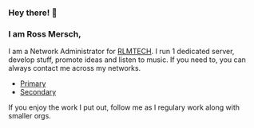 ### Hey there! 👋
### I am Ross Mersch,

I am a Network Administrator for [RLMTECH](https://rlmtech.xyz). I run 1 dedicated server, develop stuff, promote ideas and listen to music. If you need to, you can always contact me across my networks.

* [Primary](mailto:inq@rossmers.ch)
* [Secondary](mailto:ross@indianacrossroadsofamerica.com)


If you enjoy the work I put out, follow me as I regulary work along with smaller orgs. 
